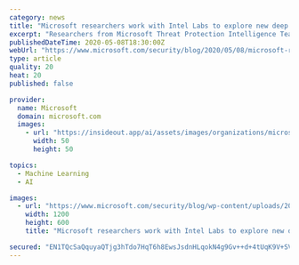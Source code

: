 ```yaml
---
category: news
title: "Microsoft researchers work with Intel Labs to explore new deep learning approaches for malware classification"
excerpt: "Researchers from Microsoft Threat Protection Intelligence Team and Intel Labs collaborated to study the application of deep transfer learning technique from computer vision to static malware classification."
publishedDateTime: 2020-05-08T18:30:00Z
webUrl: "https://www.microsoft.com/security/blog/2020/05/08/microsoft-researchers-work-with-intel-labs-to-explore-new-deep-learning-approaches-for-malware-classification/"
type: article
quality: 20
heat: 20
published: false

provider:
  name: Microsoft
  domain: microsoft.com
  images:
    - url: "https://insideout.app/ai/assets/images/organizations/microsoft.com-50x50.jpg"
      width: 50
      height: 50

topics:
  - Machine Learning
  - AI

images:
  - url: "https://www.microsoft.com/security/blog/wp-content/uploads/2020/05/stamina-steps-social.png"
    width: 1200
    height: 600
    title: "Microsoft researchers work with Intel Labs to explore new deep learning approaches for malware classification"

secured: "EN1TQcSaQquyaQTjg3hTdo7HqT6h8EwsJsdnHLqokN4g9Gv++d+4tUqK9V+SVxD0mtBvBgR+gUYxpUiqNVPqCrXYAHD9jVXRqHZRoK5+LcarF/K4Q1fHVQ/SelTzzEWTC6NCq4HCe4L4XI3sA+ISBCHPPanTLNiSGlDtBTNbDl6c6OiuMZfICfnffC2Nd/Y0f2MeKuKl/kyA26g45OECzfk3tcsSIh2wm9iulC/GagN+LtnEB2AWBKyBkbzvvwwOf7FUmBxCi6wa+Cz22WuA0ujK5xgMI0k7+43vlqNdpW7bY9wZbJCEHNMd/TiQC2xdpBeW101jxn6usvpAqnlqg3zqAU22dNu6NT9JOR2mi0K3NH2tRibA9EMwbxmlPuqkDT5dMoHNBt8t1MrkA1cuCFNt6B1ZflzDzUDyYIje/nUcHbLDnPWjQf1T7qn6/Gq9GLuRSYbn88nvoMvZv+FBTseFpTAkxGpzoxocGEyxbaU=;hnYoqguKKgnnIXkgO+PDDQ=="
---
```


